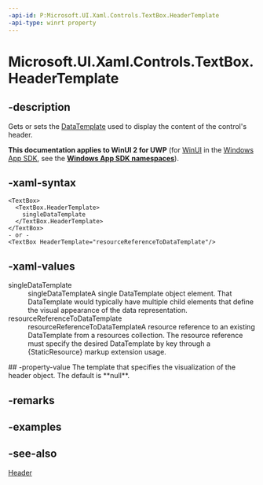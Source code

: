 ```yaml
---
-api-id: P:Microsoft.UI.Xaml.Controls.TextBox.HeaderTemplate
-api-type: winrt property
---
```


<!-- Property syntax
public Windows.UI.Xaml.DataTemplate HeaderTemplate { get;  set; }
-->

# Microsoft.UI.Xaml.Controls.TextBox.HeaderTemplate

## -description
Gets or sets the [DataTemplate](../microsoft.ui.xaml/datatemplate.md) used to display the content of the control's header.

**This documentation applies to WinUI 2 for UWP** (for [WinUI](/windows/apps/winui/winui3/) in the [Windows App SDK](/windows/apps/windows-app-sdk/), see the **[Windows App SDK namespaces](/windows/windows-app-sdk/api/winrt/)**).

## -xaml-syntax
```xaml
<TextBox>
  <TextBox.HeaderTemplate>
    singleDataTemplate
  </TextBox.HeaderTemplate>
</TextBox>
- or -
<TextBox HeaderTemplate="resourceReferenceToDataTemplate"/>
```


## -xaml-values
<dl><dt>singleDataTemplate</dt><dd>singleDataTemplateA single DataTemplate object element. That DataTemplate would typically have multiple child elements that define the visual appearance of the data representation.</dd>
<dt>resourceReferenceToDataTemplate</dt><dd>resourceReferenceToDataTemplateA resource reference to an existing DataTemplate from a resources collection. The resource reference must specify the desired DataTemplate by key through a {StaticResource} markup extension usage.</dd>
</dl>
## -property-value
The template that specifies the visualization of the header object. The default is **null**.

## -remarks

## -examples

## -see-also
[Header](textbox_header.md)
